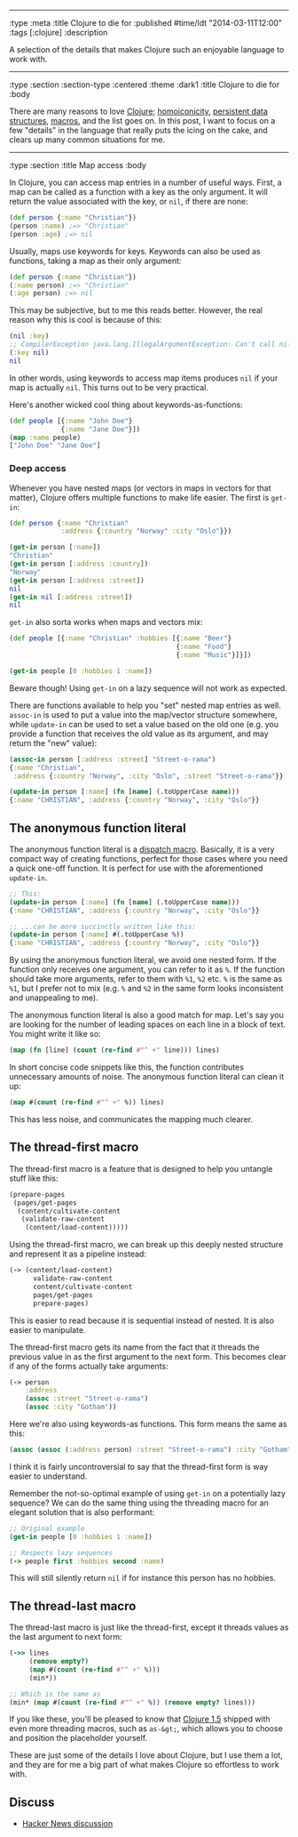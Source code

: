 --------------------------------------------------------------------------------
:type :meta
:title Clojure to die for
:published #time/ldt "2014-03-11T12:00"
:tags [:clojure]
:description

A selection of the details that makes Clojure such an enjoyable language to work
with.

--------------------------------------------------------------------------------
:type :section
:section-type :centered
:theme :dark1
:title Clojure to die for
:body

There are many reasons to love [Clojure](http://clojure.org);
[homoiconicity](http://en.wikipedia.org/wiki/Homoiconicity),
[persistent data structures](http://en.wikipedia.org/wiki/Persistent_data_structure),
[macros](http://clojure.org/macros), and the list goes on. In this post, I want
to focus on a few "details" in the language that really puts the icing on the
cake, and clears up many common situations for me.

--------------------------------------------------------------------------------
:type :section
:title Map access
:body

In Clojure, you can access map entries in a number of useful ways. First, a map
can be called as a function with a key as the only argument. It will return the
value associated with the key, or `nil`, if there are none:

```clj
(def person {:name "Christian"})
(person :name) ;=> "Christian"
(person :age) ;=> nil
```

Usually, maps use keywords for keys. Keywords can also be used as functions,
taking a map as their only argument:

```clj
(def person {:name "Christian"})
(:name person) ;=> "Christian"
(:age person) ;=> nil
```

This may be subjective, but to me this reads better. However, the real reason
why this is cool is because of this:

```clj
(nil :key)
;; CompilerException java.lang.IllegalArgumentException: Can't call nil, compiling:(/private/var/folders/56/h3kfyd9n0r16f42bf4swkszm0000gn/T/form-init2716363333658506112.clj:1:1)
(:key nil)
nil
```

In other words, using keywords to access map items produces `nil` if your map is
actually `nil`. This turns out to be very practical.

Here's another wicked cool thing about keywords-as-functions:

```clj
(def people [{:name "John Doe"}
             {:name "Jane Doe"}])
(map :name people)
["John Doe" "Jane Doe"]
```

### Deep access

Whenever you have nested maps (or vectors in maps in vectors for that matter),
Clojure offers multiple functions to make life easier. The first is
`get-in`:

```clj
(def person {:name "Christian"
             :address {:country "Norway" :city "Oslo"}})

(get-in person [:name])
"Christian"
(get-in person [:address :country])
"Norway"
(get-in person [:address :street])
nil
(get-in nil [:address :street])
nil
```

`get-in` also sorta works when maps and vectors mix:

```clj
(def people [{:name "Christian" :hobbies [{:name "Beer"}
                                          {:name "Food"}
                                          {:name "Music"}]}])

(get-in people [0 :hobbies 1 :name])
```

Beware though! Using `get-in` on a lazy sequence will not work as expected.

There are functions available to help you "set" nested map entries as well.
`assoc-in` is used to put a value into the map/vector structure
somewhere, while `update-in` can be used to set a value based on the
old one (e.g. you provide a function that receives the old value as its
argument, and may return the "new" value):

```clj
(assoc-in person [:address :street] "Street-o-rama")
{:name "Christian",
 :address {:country "Norway", :city "Oslo", :street "Street-o-rama"}}

(update-in person [:name] (fn [name] (.toUpperCase name)))
{:name "CHRISTIAN", :address {:country "Norway", :city "Oslo"}}
```

## The anonymous function literal
<a name="anon-fn"></a>

The anonymous function literal is
a [dispatch macro](http://clojure.org/reader#toc2). Basically, it is a very
compact way of creating functions, perfect for those cases where you need a
quick one-off function. It is perfect for use with the aforementioned
`update-in`.

```clj
;; This:
(update-in person [:name] (fn [name] (.toUpperCase name)))
{:name "CHRISTIAN", :address {:country "Norway", :city "Oslo"}}

;; ...can be more succinctly written like this:
(update-in person [:name] #(.toUpperCase %))
{:name "CHRISTIAN", :address {:country "Norway", :city "Oslo"}}
```

By using the anonymous function literal, we avoid one nested form. If the
function only receives one argument, you can refer to it as `%`. If the function
should take more arguments, refer to them with `%1`, `%2` etc. `%` is the same
as `%1`, but I prefer not to mix (e.g. `%` and `%2` in the same form looks
inconsistent and unappealing to me).

The anonymous function literal is also a good match for map. Let's say you are
looking for the number of leading spaces on each line in a block of text. You
might write it like so:


```clj
(map (fn [line] (count (re-find #"^ +" line))) lines)
```

In short concise code snippets like this, the function contributes unnecessary
amounts of noise. The anonymous function literal can clean it up:

```clj
(map #(count (re-find #"^ +" %)) lines)
```

This has less noise, and communicates the mapping much clearer.

## The thread-first macro
<a name="thread-first"></a>

The thread-first macro is a feature that is designed to help you untangle stuff
like this:

```clj
(prepare-pages
 (pages/get-pages
  (content/cultivate-content
   (validate-raw-content
    (content/load-content)))))
```

Using the thread-first macro, we can break up this deeply nested structure and
represent it as a pipeline instead:

```clj
(-> (content/load-content)
      validate-raw-content
      content/cultivate-content
      pages/get-pages
      prepare-pages)
```

This is easier to read because it is sequential instead of nested. It is also
easier to manipulate.

The thread-first macro gets its name from the fact that it threads the previous
value in as the first argument to the next form. This becomes clear if any of
the forms actually take arguments:

```clj
(-> person
    :address
    (assoc :street "Street-o-rama")
    (assoc :city "Gotham"))
```

Here we're also using keywords-as functions. This form means the same as this:

```clj
(assoc (assoc (:address person) :street "Street-o-rama") :city "Gotham")
```

I think it is fairly uncontroversial to say that the thread-first form is way
easier to understand.

Remember the not-so-optimal example of using `get-in` on a potentially lazy
sequence? We can do the same thing using the threading macro for an elegant
solution that is also performant:

```clj
;; Original example
(get-in people [0 :hobbies 1 :name])

;; Respects lazy sequences
(-> people first :hobbies second :name)
```

This will still silently return `nil` if for instance this person has no
hobbies.

## The thread-last macro
<a name="thread-last"></a>

The thread-last macro is just like the thread-first, except it threads values as
the last argument to next form:

```clj
(->> lines
     (remove empty?)
     (map #(count (re-find #"^ +" %)))
     (min*))

;; Which is the same as
(min* (map #(count (re-find #"^ +" %)) (remove empty? lines)))
```

If you like these, you'll be pleased to know
that [Clojure 1.5](https://github.com/clojure/clojure/blob/master/changes.md)
shipped with even more threading macros, such as `as-&gt;`, which allows you to
choose and position the placeholder yourself.

These are just some of the details I love about Clojure, but I use them a lot,
and they are for me a big part of what makes Clojure so effortless to work with.

## Discuss

- [Hacker News discussion](https://news.ycombinator.com/item?id=7377684)
